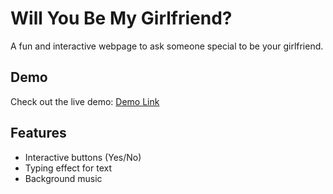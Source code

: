 # Will You Be My Girlfriend?

A fun and interactive webpage to ask someone special to be your girlfriend.

## Demo
Check out the live demo: [Demo Link](https://<NasrullahMalik735>.github.io/<rm>/)

## Features
- Interactive buttons (Yes/No)
- Typing effect for text
- Background music
